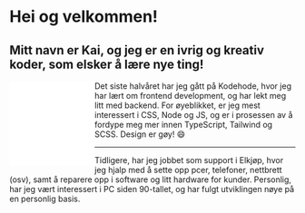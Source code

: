 <h1>Hei og velkommen!</h1>

<h2>Mitt navn er Kai, og jeg er en ivrig og kreativ koder, som elsker å lære nye ting!</h2>
<img align='left' src="svgcontainer.svg" height="150vh">
 
Det siste halvåret har jeg gått på Kodehode, hvor jeg har lært om frontend development, og har lekt meg litt med backend. For øyeblikket, er jeg mest interessert i CSS, Node og JS, og er i prosessen av å fordype meg mer innen TypeScript, Tailwind og SCSS. Design er gøy! 😄
<hr>
Tidligere, har jeg jobbet som support i Elkjøp, hvor jeg hjalp med å sette opp pcer, telefoner, nettbrett (osv), samt å reparere opp i software og litt hardware for kunder. Personlig, har jeg vært interessert i PC siden 90-tallet, og har fulgt utviklingen nøye på en personlig basis.

<!--
**KaiM-B04/Kaim-b04** is a ✨ _special_ ✨ repository because its `README.md` (this file) appears on your GitHub profile.

Here are some ideas to get you started:

- 🔭 I’m currently working on ...
- 🌱 I’m currently learning ...
- 👯 I’m looking to collaborate on ...
- 🤔 I’m looking for help with ...
- 💬 Ask me about ...
- 📫 How to reach me: ...
- 😄 Pronouns: ...
- ⚡ Fun fact: ...
-->

